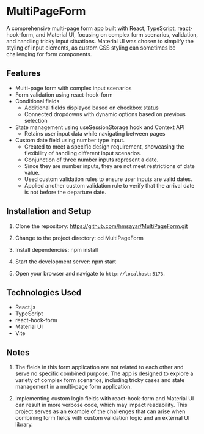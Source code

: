# MultiPageForm

A comprehensive multi-page form app built with React, TypeScript, react-hook-form, and Material UI, focusing on complex form scenarios, validation, and handling tricky input situations. Material UI was chosen to simplify the styling of input elements, as custom CSS styling can sometimes be challenging for form components.


## Features

- Multi-page form with complex input scenarios
- Form validation using react-hook-form
- Conditional fields
  - Additional fields displayed based on checkbox status
  - Connected dropdowns with dynamic options based on previous selection
- State management using useSessionStorage hook and Context API
  - Retains user input data while navigating between pages
- Custom date field using number type input.
  - Created to meet a specific design requirement, showcasing the flexibility of handling different input scenarios.
  - Conjunction of three number inputs represent a date.
  - Since they are number inputs, they are not meet restrictions of date value.
  - Used custom validation rules to ensure user inputs are valid dates.
  - Applied another custom validation rule to verify that the arrival date is not before the departure date.


## Installation and Setup

1. Clone the repository: https://github.com/hmsayar/MultiPageForm.git

2. Change to the project directory: cd MultiPageForm

3. Install dependencies: npm install

4. Start the development server: npm start

5. Open your browser and navigate to `http://localhost:5173`.


## Technologies Used

- React.js
- TypeScript
- react-hook-form
- Material UI
- Vite

## Notes

1. The fields in this form application are not related to each other and serve no specific combined purpose. The app is designed to explore a variety of complex form scenarios, including tricky cases and state management in a multi-page form application.

2. Implementing custom logic fields with react-hook-form and Material UI can result in more verbose code, which may impact readability. This project serves as an example of the challenges that can arise when combining form fields with custom validation logic and an external UI library.
